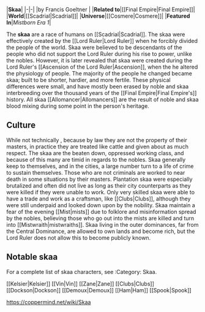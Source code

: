 |**Skaa**|
|-|-|
|by  Francis Goeltner |
|**Related to**|[[Final Empire\|Final Empire]]|
|**World**|[[Scadrial\|Scadrial]]|
|**Universe**|[[Cosmere\|Cosmere]]|
|**Featured In**|*Mistborn Era 1*|

The **skaa** are a race of humans on [[Scadrial\|Scadrial]].
The skaa were effectively created by the [[Lord Ruler\|Lord Ruler]] when he forcibly divided the people of the world. Skaa were believed to be descendants of the people who did not support the Lord Ruler during his rise to power, unlike the nobles. However, it is later revealed that skaa were created during the Lord Ruler's [[Ascension of the Lord Ruler\|Ascension]], when the he altered the physiology of people. The majority of the people he changed became skaa; built to be shorter, hardier, and more fertile. These physical differences were small, and have mostly been erased by noble and skaa interbreeding over the thousand years of the [[Final Empire\|Final Empire's]] history. All skaa [[Allomancer\|Allomancers]] are the result of noble and skaa blood mixing during some point in the person's heritage.

## Culture
While not technically , because by law they are not the property of their masters, in practice they are treated like cattle and given about as much respect. The skaa are the beaten down, oppressed working class, and because of this many are timid in regards to the nobles. Skaa generally keep to themselves, and in the cities, a large number turn to a life of crime to sustain themselves.
Those who are not criminals are worked to near death in some situations by their masters. Plantation skaa were especially brutalized and often did not live as long as their city counterparts as they were killed if they were unable to work. Only very skilled skaa were able to have a trade and work as a craftsman, like [[Clubs\|Clubs]], although they were still underpaid and looked down upon by the nobility.
Skaa maintain a fear of the evening [[Mist\|mists]] due to folklore and misinformation spread by the nobles, believing those who go out into the mists are killed and turn into [[Mistwraith\|mistwraiths]].
Skaa living in the outer dominances, far from the Central Dominance, are allowed to own lands and become rich, but the Lord Ruler does not allow this to become publicly known.

## Notable skaa
For a complete list of skaa characters, see :Category: Skaa.

[[Kelsier\|Kelsier]]
[[Vin\|Vin]]
[[Zane\|Zane]]
[[Clubs\|Clubs]]
[[Dockson\|Dockson]]
[[Demoux\|Demoux]]
[[Ham\|Ham]]
[[Spook\|Spook]]



https://coppermind.net/wiki/Skaa